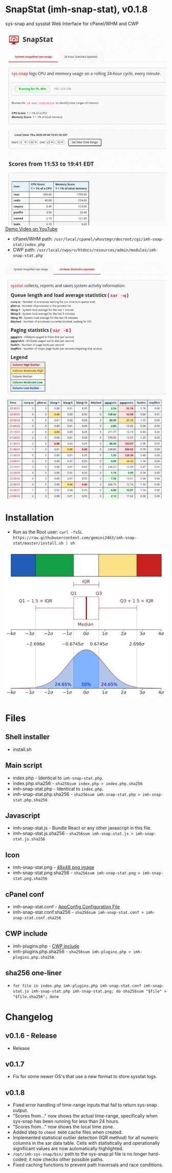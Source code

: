 # SnapStat (imh-snap-stat), v0.1.8

sys-snap and sysstat Web Interface for cPanel/WHM and CWP

[![Demo Video](screenshot.png)](https://www.youtube.com/watch?v=l6C9AdDgy_I)
[Demo Video on YouTube](https://www.youtube.com/watch?v=l6C9AdDgy_I)

- cPanel/WHM path: `/usr/local/cpanel/whostmgr/docroot/cgi/imh-snap-stat/index.php`
- CWP path: `/usr/local/cwpsrv/htdocs/resources/admin/modules/imh-snap-stat.php`

![Screenshot](screenshot2.png)

# Installation

- Run as the Root user: `curl -fsSL https://raw.githubusercontent.com/gemini2463/imh-snap-stat/master/install.sh | sh`

[![Interquartile range](legend.png)](https://en.wikipedia.org/wiki/Interquartile_range)

# Files

## Shell installer

- install.sh

## Main script

- index.php - Identical to `imh-snap-stat.php`.
- index.php.sha256 - `sha256sum index.php > index.php.sha256`
- imh-snap-stat.php - Identical to `index.php`.
- imh-snap-stat.php.sha256 - `sha256sum imh-snap-stat.php > imh-snap-stat.php.sha256`

## Javascript

- imh-snap-stat.js - Bundle React or any other javascript in this file.
- imh-snap-stat.js.sha256 - `sha256sum imh-snap-stat.js > imh-snap-stat.js.sha256`

## Icon

- imh-snap-stat.png - [48x48 png image](https://api.docs.cpanel.net/guides/guide-to-whm-plugins/guide-to-whm-plugins-plugin-files/#icons)
- imh-snap-stat.png.sha256 - `sha256sum imh-snap-stat.png > imh-snap-stat.png.sha256`

## cPanel conf

- imh-snap-stat.conf - [AppConfig Configuration File](https://api.docs.cpanel.net/guides/guide-to-whm-plugins/guide-to-whm-plugins-appconfig-configuration-file)
- imh-snap-stat.conf.sha256 - `sha256sum imh-snap-stat.conf > imh-snap-stat.conf.sha256`

## CWP include

- imh-plugins.php - [CWP include](https://wiki.centos-webpanel.com/how-to-build-a-cwp-module)
- imh-plugins.php.sha256 - `sha256sum imh-plugins.php > imh-plugins.php.sha256`

## sha256 one-liner

- `for file in index.php imh-plugins.php imh-snap-stat.conf imh-snap-stat.js imh-snap-stat.php imh-snap-stat.png; do sha256sum "$file" > "$file.sha256"; done`

# Changelog

## v0.1.6 - Release

- Release

## v0.1.7

- Fix for some newer OS's that use a new format to store sysstat logs.

## v0.1.8

- Fixed error handling of time-range inputs that fail to return sys-snap output.
- "Scores from..." now shows the actual time-range, specifically when sys-snap has been running for less than 24 hours.
- "Scores from..." now shows the local time zone.
- Added step to `chmod 0600` cache files when created.
- Implemented statistical outlier detection (IQR method) for all numeric columns in the sar data table. Cells with statistically and operationally significant values are now automatically highlighted.
- `/opt/imh-sys-snap/bin/` path to the sys-snap.pl file is no longer hard-coded; it now checks other possible paths.
- Fixed caching functions to prevent path traversals and race conditions.
